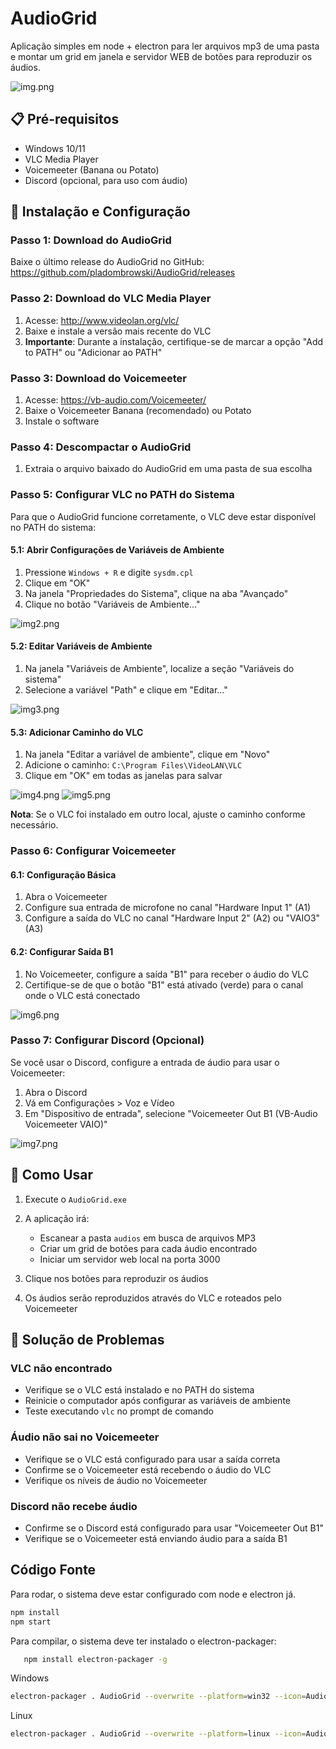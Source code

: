 # AudioGrid

Aplicação simples em node + electron para ler arquivos mp3 de uma pasta e montar um grid em janela e servidor WEB de botões para reproduzir os áudios.

![img.png](img.png)

## 📋 Pré-requisitos

- Windows 10/11
- VLC Media Player
- Voicemeeter (Banana ou Potato)
- Discord (opcional, para uso com áudio)

## 🚀 Instalação e Configuração

### Passo 1: Download do AudioGrid

Baixe o último release do AudioGrid no GitHub:
https://github.com/pladombrowski/AudioGrid/releases

### Passo 2: Download do VLC Media Player

1. Acesse: http://www.videolan.org/vlc/
2. Baixe e instale a versão mais recente do VLC
3. **Importante**: Durante a instalação, certifique-se de marcar a opção "Add to PATH" ou "Adicionar ao PATH"

### Passo 3: Download do Voicemeeter

1. Acesse: https://vb-audio.com/Voicemeeter/
2. Baixe o Voicemeeter Banana (recomendado) ou Potato
3. Instale o software

### Passo 4: Descompactar o AudioGrid

1. Extraia o arquivo baixado do AudioGrid em uma pasta de sua escolha

### Passo 5: Configurar VLC no PATH do Sistema

Para que o AudioGrid funcione corretamente, o VLC deve estar disponível no PATH do sistema:

#### 5.1: Abrir Configurações de Variáveis de Ambiente

1. Pressione `Windows + R` e digite `sysdm.cpl`
2. Clique em "OK"
3. Na janela "Propriedades do Sistema", clique na aba "Avançado"
4. Clique no botão "Variáveis de Ambiente..."

![img2.png](img2.png)

#### 5.2: Editar Variáveis de Ambiente

1. Na janela "Variáveis de Ambiente", localize a seção "Variáveis do sistema"
2. Selecione a variável "Path" e clique em "Editar..."

![img3.png](img3.png)

#### 5.3: Adicionar Caminho do VLC

1. Na janela "Editar a variável de ambiente", clique em "Novo"
2. Adicione o caminho: `C:\Program Files\VideoLAN\VLC`
3. Clique em "OK" em todas as janelas para salvar

![img4.png](img4.png)
![img5.png](img5.png)

**Nota**: Se o VLC foi instalado em outro local, ajuste o caminho conforme necessário.

### Passo 6: Configurar Voicemeeter

#### 6.1: Configuração Básica

1. Abra o Voicemeeter
2. Configure sua entrada de microfone no canal "Hardware Input 1" (A1)
3. Configure a saída do VLC no canal "Hardware Input 2" (A2) ou "VAIO3" (A3)

#### 6.2: Configurar Saída B1

1. No Voicemeeter, configure a saída "B1" para receber o áudio do VLC
2. Certifique-se de que o botão "B1" está ativado (verde) para o canal onde o VLC está conectado

![img6.png](img6.png)

### Passo 7: Configurar Discord (Opcional)

Se você usar o Discord, configure a entrada de áudio para usar o Voicemeeter:

1. Abra o Discord
2. Vá em Configurações > Voz e Vídeo
3. Em "Dispositivo de entrada", selecione "Voicemeeter Out B1 (VB-Audio Voicemeeter VAIO)"

![img7.png](img7.png)

## 🎵 Como Usar

1. Execute o `AudioGrid.exe`
2. A aplicação irá:
   - Escanear a pasta `audios` em busca de arquivos MP3
   - Criar um grid de botões para cada áudio encontrado
   - Iniciar um servidor web local na porta 3000

3. Clique nos botões para reproduzir os áudios
4. Os áudios serão reproduzidos através do VLC e roteados pelo Voicemeeter

## 🔧 Solução de Problemas

### VLC não encontrado
- Verifique se o VLC está instalado e no PATH do sistema
- Reinicie o computador após configurar as variáveis de ambiente
- Teste executando `vlc` no prompt de comando

### Áudio não sai no Voicemeeter
- Verifique se o VLC está configurado para usar a saída correta
- Confirme se o Voicemeeter está recebendo o áudio do VLC
- Verifique os níveis de áudio no Voicemeeter

### Discord não recebe áudio
- Confirme se o Discord está configurado para usar "Voicemeeter Out B1"
- Verifique se o Voicemeeter está enviando áudio para a saída B1


## Código Fonte

Para rodar, o sistema deve estar configurado com node e electron já.

```bash
npm install
npm start
```

Para compilar, o sistema deve ter instalado o electron-packager:

```bash
   npm install electron-packager -g
```

Windows
```bash
electron-packager . AudioGrid --overwrite --platform=win32 --icon=AudioGrid.ico --prune=true --out=release-builds
```

Linux
```bash
electron-packager . AudioGrid --overwrite --platform=linux --icon=AudioGrid.ico --prune=true --out=release-builds
```
